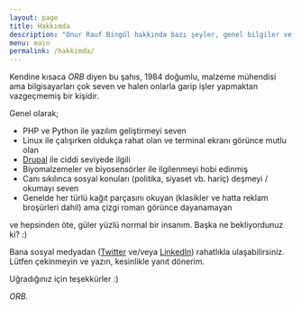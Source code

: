 ```yaml
---
layout: page
title: Hakkımda
description: "Onur Rauf Bingöl hakkında bazı şeyler, genel bilgiler ve bir kısım yalan dolanlar..."
menu: main
permalink: /hakkimda/
---
```


Kendine kısaca *ORB* diyen bu şahıs, 1984 doğumlu, malzeme mühendisi ama bilgisayarları çok seven ve halen onlarla garip işler yapmaktan vazgeçmemiş bir kişidir.

Genel olarak;

* PHP ve Python ile yazılım geliştirmeyi seven
* Linux ile çalışırken oldukça rahat olan ve terminal ekranı görünce mutlu olan
* [Drupal](https://drupal.org) ile ciddi seviyede ilgili
* Biyomalzemeler ve biyosensörler ile ilgilenmeyi hobi edinmiş
* Canı sıkılınca sosyal konuları (politika, siyaset vb. hariç) deşmeyi / okumayı seven
* Genelde her türlü kağıt parçasını okuyan (klasikler ve hatta reklam broşürleri dahil) ama çizgi roman görünce dayanamayan

ve hepsinden öte, güler yüzlü normal bir insanım. Başka ne bekliyordunuz ki? :)

Bana sosyal medyadan ([Twitter](https://twitter.com/orbingol) ve/veya [LinkedIn](https://www.linkedin.com/in/onurraufbingol)) rahatlıkla ulaşabilirsiniz. Lütfen çekinmeyin ve yazın, kesinlikle yanıt dönerim.

Uğradığınız için teşekkürler :)

_ORB._
